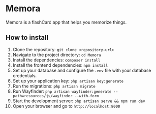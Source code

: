 # Memora
Memora is a flashCard app that helps you memorize things.

## How to install
1. Clone the repository: `git clone <repository-url>`
2. Navigate to the project directory: `cd Memora`
3. Install the dependencies: `composer install`
4. Install the frontend dependencies: `npm install`
5. Set up your database and configure the `.env` file with your database credentials.
6. Set up your application key: `php artisan key:generate`
7. Run the migrations: `php artisan migrate`
8. Run Wayfinder: `php artisan wayfinder:generate --path=resources/js/wayfinder --with-form`
8. Start the development server: `php artisan serve && npm run dev`
9. Open your browser and go to `http://localhost:8000`
